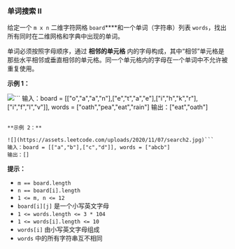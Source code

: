 ### 单词搜索 II ###
给定一个 `m x n` 二维字符网格 `board`****和一个单词（字符串）列表 `words`，找出所有同时在二维网格和字典中出现的单词。

单词必须按照字母顺序，通过 **相邻的单元格** 内的字母构成，其中“相邻”单元格是那些水平相邻或垂直相邻的单元格。同一个单元格内的字母在一个单词中不允许被重复使用。



**示例 1：**

![](https://assets.leetcode.com/uploads/2020/11/07/search1.jpg)```
输入：board = [["o","a","a","n"],["e","t","a","e"],["i","h","k","r"],["i","f","l","v"]], words = ["oath","pea","eat","rain"]
输出：["eat","oath"]
```

**示例 2：**

![](https://assets.leetcode.com/uploads/2020/11/07/search2.jpg)```
输入：board = [["a","b"],["c","d"]], words = ["abcb"]
输出：[]
```



**提示：**

* `m == board.length`
* `n == board[i].length`
* `1 <= m, n <= 12`
* `board[i][j]` 是一个小写英文字母
* `1 <= words.length <= 3 * 104`
* `1 <= words[i].length <= 10`
* `words[i]` 由小写英文字母组成
* `words` 中的所有字符串互不相同

